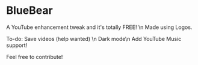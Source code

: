 # BlueBear
A YouTube enhancement tweak and it's totally FREE! \n
Made using Logos.

To-do:
Save videos (help wanted) \n
Dark mode\n
Add YouTube Music support!


Feel free to contribute!
